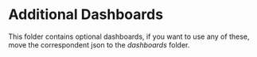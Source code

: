# Additional Dashboards

This folder contains optional dashboards, if you want to use any of these, move the correspondent json to the _dashboards_ folder.
